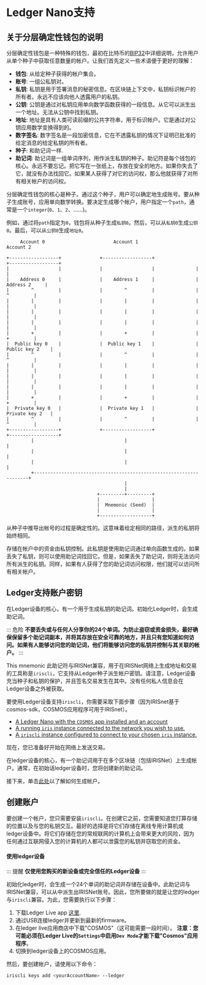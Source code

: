 # Ledger Nano支持

## 关于分层确定性钱包的说明

分层确定性钱包是一种特殊的钱包，最初在比特币的[BIP32](https://github.com/bitcoin/bips/blob/master/bip-0032.mediawiki)中详细说明，允许用户从单个种子中获取任意数量的帐户。让我们首先定义一些术语便于更好的理解：

- **钱包**: 从给定种子获得的帐户集合。
- **账号**: 一组公私钥对。 
- **私钥**: 私钥是用于签署消息的秘密信息。在区块链上下文中，私钥标识帐户的所有者。永远不应该向他人透露用户的私钥。
- **公钥**: 公钥是通过对私钥应用单向数学函数获得的一段信息。从它可以派生出一个地址。无法从公钥中找到私钥。
- **地址**: 地址是具有人类可读前缀的公共字符串，用于标识帐户。它是通过对公钥应用数学变换得到的。
- **数字签名**: 数字签名是一段加密信息，它在不透露私钥的情况下证明已批准的给定消息的给定私钥的所有者。
- **种子**: 和助记词一样.
- **助记词**: 助记词是一组单词序列，用作派生私钥的种子。助记符是每个钱包的核心。永远不要忘记。把它写在一张纸上，存放在安全的地方。如果你失去了它，就没有办法找回它。如果某人获得了对它的访问权，那么他就获得了对所有相关帐户的访问权。

分层确定性钱包的核心是种子。通过这个种子，用户可以确定地生成账号。要从种子生成账号，应用单向数学转换。要决定生成哪个帐户，用户指定一个`path`，通常是一个`integer`(`0`、`1`、`2`、……)。

例如，通过将`path`指定为`0`，钱包将从种子生成`私钥0`。然后，可以从`私钥0`生成`公钥0`。最后，可以从`公钥0`生成`地址0`。

```
     Account 0                         Account 1                         Account 2

+------------------+              +------------------+               +------------------+
|                  |              |                  |               |                  |
|    Address 0     |              |    Address 1     |               |    Address 2     |
|        ^         |              |        ^         |               |        ^         |
|        |         |              |        |         |               |        |         |
|        |         |              |        |         |               |        |         |
|        |         |              |        |         |               |        |         |
|        +         |              |        +         |               |        +         |
|  Public key 0    |              |  Public key 1    |               |  Public key 2    |
|        ^         |              |        ^         |               |        ^         |
|        |         |              |        |         |               |        |         |
|        |         |              |        |         |               |        |         |
|        |         |              |        |         |               |        |         |
|        +         |              |        +         |               |        +         |
|  Private key 0   |              |  Private key 1   |               |  Private key 2   |
|        ^         |              |        ^         |               |        ^         |
+------------------+              +------------------+               +------------------+
         |                                 |                                  |
         |                                 |                                  |
         |                                 |                                  |
         +--------------------------------------------------------------------+
                                           |
                                           |
                                 +---------+---------+
                                 |                   |
                                 |  Mnemonic (Seed)  |
                                 |                   |
                                 +-------------------+
```

从种子中推导出帐号的过程是确定性的。这意味着给定相同的路径，派生的私钥将始终相同。

存储在帐户中的资金由私钥控制。此私钥是使用助记词通过单向函数生成的。如果丢失了私钥，则可以使用助记词找回它。但是，如果丢失了助记词，则将无法访问所有派生的私钥。同样，如果有人获得了您的助记词访问权限，他们就可以访问所有相关帐户。

## Ledger支持账户密钥

在Ledger设备的核心，有一个用于生成私钥的助记词。初始化Ledger时，会生成助记词。

::: 危险
**不要丢失或与任何人分享你的24个单词。为防止盗窃或资金损失，最好确保保留多个助记词副本，并将其存放在安全可靠的地方，并且只有您知道如何访问。如果有人能够访问您的助记词，他们将能够访问您的私钥并控制与其关联的帐户。**
:::

This mnemonic 此助记符与IRISNet兼容，用于在IRISNet网络上生成地址和交易的工具称是`iriscli`，它支持从Ledger种子派生帐户密钥。请注意，Ledger设备充当种子和私钥的保护，并且签名交易发生在其中。没有任何私人信息会在Ledger设备之外被获取。

要使用Ledger设备支持`iriscli`，你需要采取下面步骤（因为IRISnet基于cosmos-sdk，COSMOS应用程序可用于IRISnet）。

- [A Ledger Nano with the `COSMOS` app installed and an account](#using-a-ledger-device)
- [A running `iris` instance connected to the network you wish to use.](./node.md#how-to-start-an-irisnet-network-locally)
- [A `iriscli` instance configured to connect to your chosen `iris` instance.](./cli-client.md)

现在，您已准备好开始在网络上发送交易。

在ledger设备的核心，有一个助记词用于在多个区块链（包括IRISNet）上生成帐户。通常，在初始话ledger设备时，您将创建新的助记词。

接下来，单击[此处](#using-a-ledger-device)以了解如何生成帐户。

## 创建账户

要创建一个帐户，您只需要安装`iriscli`。在创建它之前，您需要知道您打算存储的位置以及与您的私钥交互。最好的选择是将它们存储在离线专用计算机或ledger设备中。将它们存储在您的常规联网的计算机上会带来更大的风险，因为任何通过互联网侵入您的计算机的人都可以泄露您的私钥并窃取您的资金。

#### 使用ledger设备

::: 提醒
**仅使用您购买的新设备或完全信任的Ledger设备**
:::

初始化ledger时，会生成一个24个单词的助记词并存储在设备中。此助记词与IRISNet兼容，可以从中派生出IRISNet账号。因此，您所要做的就是让您的ledger与`iriscli`兼容。为此，您需要执行以下步骤：

1. 下载Ledger Live app [这里](https://www.ledger.com/pages/ledger-live). 
2. 通过USB连接ledger并更新到最新的firmware。
3. 在ledger live应用商店中下载"COSMOS"（这可能需要一段时间）。 **注意：您可能必须在Ledger Live的`Settings`中启用`Dev Mode`才能下载"Cosmos"应用程序**。
4. 切换到ledger设备上的COSMOS应用。

然后，要创建帐户，请使用以下命令：

```bash
iriscli keys add <yourAccountName> --ledger 
```


